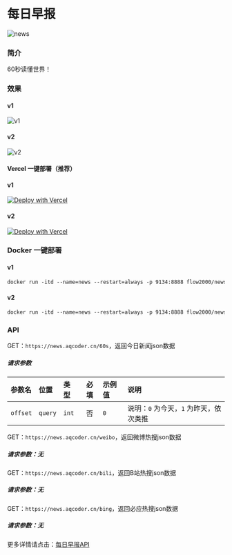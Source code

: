 # 每日早报

![news](https://socialify.git.ci/flow2000/news/image?description=1&descriptionEditable=60%E7%A7%92%E8%AF%BB%E6%87%82%E4%B8%96%E7%95%8C%EF%BC%8C%E6%94%AF%E6%8C%81%E4%B8%80%E9%94%AE%E9%83%A8%E7%BD%B2%EF%BC%8C%E5%BF%AB%E9%80%9F%E7%94%9F%E6%88%90%E6%8E%A5%E5%8F%A3%E6%95%B0%E6%8D%AE&font=Inter&language=1&logo=https%3A%2F%2Fnews.aqcoder.cn%2Ffavicon.svg&name=1&owner=1&pattern=Formal%20Invitation&stargazers=1&theme=Light)

### 简介

60秒读懂世界！

### 效果

#### v1

![v1](https://static.aqcoder.cn/img/screenshot/news.aqcoder.cn-v1.png)

#### v2

![v2](https://static.aqcoder.cn/img/screenshot/news.aqcoder.cn-v2.png)

#### Vercel 一键部署（推荐）

#### v1

[![Deploy with Vercel](https://vercel.com/button)](https://vercel.com/new/clone?repository-url=https://github.com/flow2000/news/tree/v1)

#### v2

[![Deploy with Vercel](https://vercel.com/button)](https://vercel.com/new/clone?repository-url=https://github.com/flow2000/news/tree/v2)

### Docker 一键部署

#### v1

```markdown
docker run -itd --name=news --restart=always -p 9134:8888 flow2000/news:1.0.0
```

#### v2

```markdown
docker run -itd --name=news --restart=always -p 9134:8888 flow2000/news:2.0.0
```

### API

GET：`https://news.aqcoder.cn/60s`，返回今日新闻json数据

##### 请求参数

| 参数名           | 位置  | 类型   | 必填 | 示例值 |说明  |
| :--------------- | :---- | :----- | :--: | :--------------------- | :--------------------- |
| `offset` | `query` | `int` |  否  | `0` |说明：`0` 为今天，`1` 为昨天，依次类推                            |

GET：`https://news.aqcoder.cn/weibo`，返回微博热搜json数据

##### 请求参数：无

GET：`https://news.aqcoder.cn/bili`，返回B站热搜json数据

##### 请求参数：无

GET：`https://news.aqcoder.cn/bing`，返回必应热搜json数据

##### 请求参数：无

更多详情请点击：[每日早报API](https://news.aqcoder.cn/docs)

